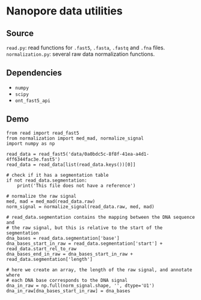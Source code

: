 # Nanopore data utilities

## Source

`read.py`: read functions for `.fast5`, `.fasta`, `.fastq` and `.fna` files.
`normalization.py`: several raw data normalization functions.

## Dependencies

- `numpy`
- `scipy`
- `ont_fast5_api`

## Demo

```
from read import read_fast5
from normalization import med_mad, normalize_signal
import numpy as np

read_data = read_fast5('data/0a0bdc5c-8f8f-41ea-a4d1-4ff6344fac3e.fast5')
read_data = read_data[list(read_data.keys())[0]]

# check if it has a segmentation table
if not read_data.segmentation:
    print('This file does not have a reference')

# normalize the raw signal
med, mad = med_mad(read_data.raw)
norm_signal = normalize_signal(read_data.raw, med, mad)

# read_data.segmentation contains the mapping between the DNA sequence and 
# the raw signal, but this is relative to the start of the segmentation
dna_bases = read_data.segmentation['base']
dna_bases_start_in_raw = read_data.segmentation['start'] + read_data.start_rel_to_raw
dna_bases_end_in_raw = dna_bases_start_in_raw + read_data.segmentation['length']

# here we create an array, the length of the raw signal, and annotate where
# each DNA base corresponds to the DNA signal
dna_in_raw = np.full(norm_signal.shape, '', dtype='U1')
dna_in_raw[dna_bases_start_in_raw] = dna_bases

```
